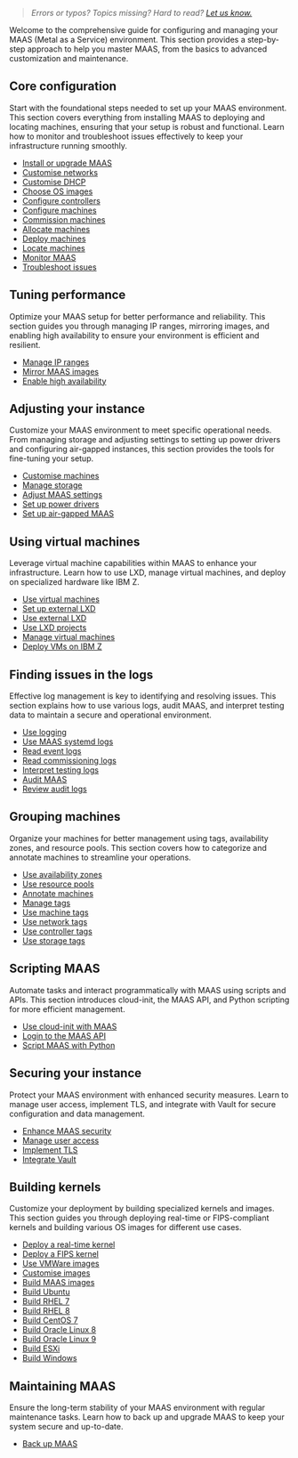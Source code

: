 > *Errors or typos? Topics missing? Hard to read? <a href="https://docs.google.com/forms/d/e/1FAIpQLScIt3ffetkaKW3gDv6FDk7CfUTNYP_HGmqQotSTtj2htKkVBw/viewform?usp=pp_url&entry.1739714854=https://maas.io/docs/how-to-guides" target = "_blank">Let us know.</a>*

Welcome to the comprehensive guide for configuring and managing your MAAS (Metal as a Service) environment. This section provides a step-by-step approach to help you master MAAS, from the basics to advanced customization and maintenance.

## Core configuration

Start with the foundational steps needed to set up your MAAS environment. This section covers everything from installing MAAS to deploying and locating machines, ensuring that your setup is robust and functional. Learn how to monitor and troubleshoot issues effectively to keep your infrastructure running smoothly.

- [Install or upgrade MAAS](/t/-/5128)
- [Customise networks](/t/-/5164)
- [Customise DHCP](/t/-/5132)
- [Choose OS images](/t/-/5124)
- [Configure controllers](/t/-/5172)
- [Configure machines](/t/-/7844)
- [Commission machines](/t/-/7859)
- [Allocate machines](/t/-/7858)
- [Deploy machines](/t/-/5112)
- [Locate machines](/t/how-to-locate-machines/5192)
- [Monitor MAAS](/t/how-to-monitor-maas/5204)
- [Troubleshoot issues](/t/how-to-troubleshoot-common-issues/5333)

## Tuning performance

Optimize your MAAS setup for better performance and reliability. This section guides you through managing IP ranges, mirroring images, and enabling high availability to ensure your environment is efficient and resilient.

- [Manage IP ranges](/t/-/5136)
- [Mirror MAAS images](/t/-/5927)
- [Enable high availability](/t/-/5120)

## Adjusting your instance

Customize your MAAS environment to meet specific operational needs. From managing storage and adjusting settings to setting up power drivers and configuring air-gapped instances, this section provides the tools for fine-tuning your setup.

- [Customise machines](/t/-/5108)
- [Manage storage](/t/-/7846)
- [Adjust MAAS settings](/t/how-to-change-maas-settings/8035)
- [Set up power drivers](/t/-/5246)
- [Set up air-gapped MAAS](/t/how-to-configure-an-air-gapped-maas/5212)

## Using virtual machines

Leverage virtual machine capabilities within MAAS to enhance your infrastructure. Learn how to use LXD, manage virtual machines, and deploy on specialized hardware like IBM Z.

- [Use virtual machines](/t/-/6500)
- [Set up external LXD](/t/how-to-set-up-external-lxd/5208)
- [Use external LXD](/t/how-to-use-external-lxd/5140)
- [Use LXD projects](/t/how-to-use-lxd-projects/7871)
- [Manage virtual machines](/t/how-to-manage-virtual-machines/5148)
- [Deploy VMs on IBM Z](/t/how-to-deploy-vms-on-ibm-z/7885)

## Finding issues in the logs

Effective log management is key to identifying and resolving issues. This section explains how to use various logs, audit MAAS, and interpret testing data to maintain a secure and operational environment.

- [Use logging](/t/how-to-use-logging/6956)
- [Use MAAS systemd logs](/t/how-to-use-maas-systemd-logs/8103)
- [Read event logs](/t/how-to-read-event-logs/5252)
- [Read commissioning logs](/t/how-to-read-commissioning-logs/5248)
- [Interpret testing logs](/t/how-to-interpret-testing-logs/5314)
- [Audit MAAS](/t/how-to-audit-maas/5987)
- [Review audit logs](/t/how-to-review-audit-logs/5256)

## Grouping machines

Organize your machines for better management using tags, availability zones, and resource pools. This section covers how to categorize and annotate machines to streamline your operations.

- [Use availability zones](/t/-/5152)
- [Use resource pools](/t/-/7845)
- [Annotate machines](/t/how-to-annotate-machines/5929)
- [Manage tags](/t/how-to-manage-tags/5928)
- [Use machine tags](/t/how-to-use-machine-tags/5224)
- [Use network tags](/t/how-to-use-network-tags/5228)
- [Use controller tags](/t/how-to-use-controller-tags/5216)
- [Use storage tags](/t/how-to-use-storage-tags/5232)

## Scripting MAAS

Automate tasks and interact programmatically with MAAS using scripts and APIs. This section introduces cloud-init, the MAAS API, and Python scripting for more efficient management.

- [Use cloud-init with MAAS](/t/how-to-use-cloud-init-with-maas/9122)
- [Login to the MAAS API](/t/how-to-authenticate-to-the-maas-api/5060)
- [Script MAAS with Python](/t/how-to-use-the-python-api-client/5404)

## Securing your instance

Protect your MAAS environment with enhanced security measures. Learn to manage user access, implement TLS, and integrate with Vault for secure configuration and data management.

- [Enhance MAAS security](/t/how-to-enhance-maas-security/5196)
- [Manage user access](/t/how-to-manage-user-access/5184)
- [Implement TLS](/t/how-to-implement-tls/5116)
- [Integrate Vault](/t/how-to-integrate-vault/6942)

## Building kernels

Customize your deployment by building specialized kernels and images. This section guides you through deploying real-time or FIPS-compliant kernels and building various OS images for different use cases.

- [Deploy a real-time kernel](/t/-/6658)
- [Deploy a FIPS kernel](/t/-/7743)
- [Use VMWare images](/t/-/5144)
- [Customise images](/t/-/5104)
- [Build MAAS images](/t/-/7872)
- [Build Ubuntu](/t/-/7873)
- [Build RHEL 7](/t/-/7874)
- [Build RHEL 8](/t/-/7875)
- [Build CentOS 7](/t/-/7876)
- [Build Oracle Linux 8](/t/-/8078)
- [Build Oracle Linux 9](/t/-/8079)
- [Build ESXi](/t/-/7877)
- [Build Windows](/t/-/7878)

## Maintaining MAAS

Ensure the long-term stability of your MAAS environment with regular maintenance tasks. Learn how to back up and upgrade MAAS to keep your system secure and up-to-date.

- [Back up MAAS](/t/-/5096)